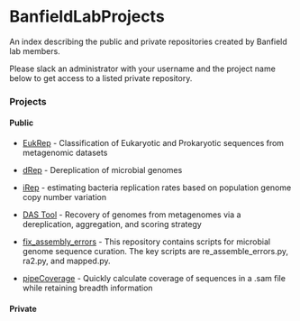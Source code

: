 # BanfieldLabProjects
An index describing the public and private repositories created by Banfield lab members. 

Please slack an administrator with your username and the project name below to get access to a listed private repository.

### Projects

#### Public

- [EukRep](https://github.com/banfieldlab/EukRep) - Classification of Eukaryotic and Prokaryotic sequences from metagenomic datasets

- [dRep](https://github.com/MrOlm/drep) -  Dereplication of microbial genomes

- [iRep](https://github.com/christophertbrown/iRep) - estimating bacteria replication rates based on population genome copy number variation

- [DAS Tool](https://github.com/cmks/DAS_Tool) - Recovery of genomes from metagenomes via a dereplication, aggregation, and scoring strategy

- [fix_assembly_errors](https://github.com/christophertbrown/fix_assembly_errors) - This repository contains scripts for microbial genome sequence curation. The key scripts are re_assemble_errors.py, ra2.py, and mapped.py. 

- [pipeCoverage](https://github.com/MrOlm/pipeCoverage) - Quickly calculate coverage of sequences in a .sam file while retaining breadth information


#### Private
